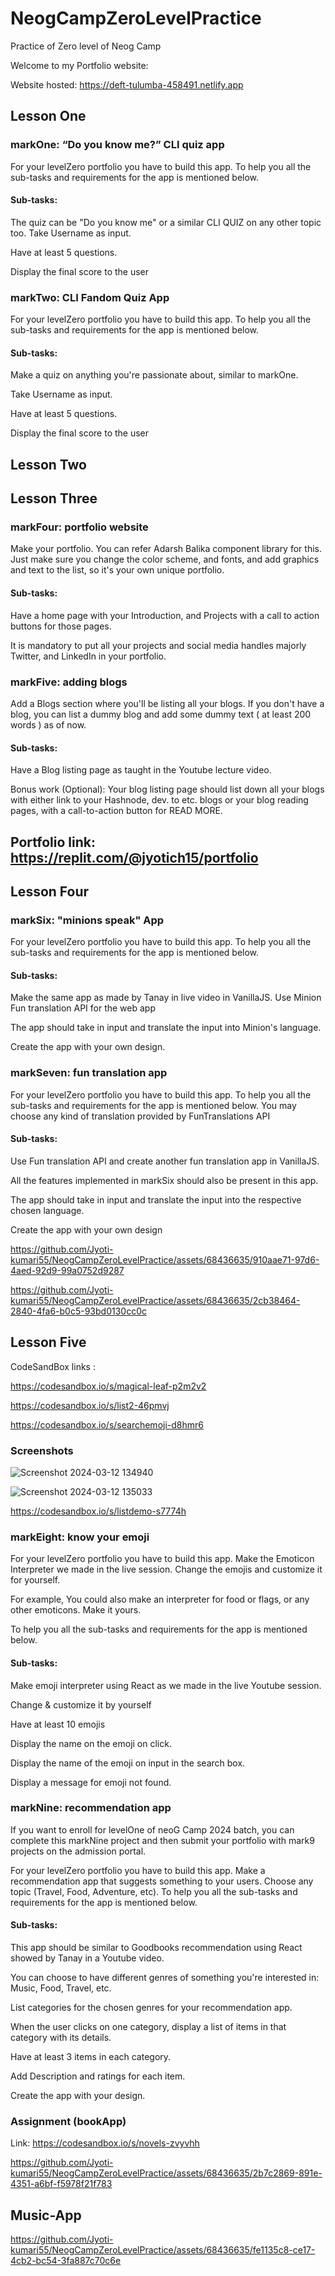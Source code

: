 # NeogCampZeroLevelPractice 

 Practice of Zero level of Neog Camp

Welcome to my Portfolio website:

Website hosted: https://deft-tulumba-458491.netlify.app

## Lesson One
### markOne: “Do you know me?” CLI quiz app

For your levelZero portfolio you have to build this app. To help you all the sub-tasks and requirements for the app is mentioned below.

#### Sub-tasks:
The quiz can be "Do you know me" or a similar CLI QUIZ on any other topic too. Take Username as input.

Have at least 5 questions.

Display the final score to the user

### markTwo: CLI Fandom Quiz App
For your levelZero portfolio you have to build this app. To help you all the sub-tasks and requirements for the app is mentioned below.

#### Sub-tasks:
Make a quiz on anything you're passionate about, similar to markOne.

Take Username as input.

Have at least 5 questions.

Display the final score to the user

## Lesson Two

## Lesson Three

### markFour: portfolio website
Make your portfolio. You can refer Adarsh Balika component library for this. Just make sure you change the color scheme, and fonts, and add graphics and text to the list, so it's your own unique portfolio.

#### Sub-tasks:
Have a home page with your Introduction, and Projects with a call to action buttons for those pages.

It is mandatory to put all your projects and social media handles majorly Twitter, and LinkedIn in your portfolio.

### markFive: adding blogs
Add a Blogs section where you'll be listing all your blogs. If you don't have a blog, you can list a dummy blog and add some dummy text ( at least 200 words ) as of now.

#### Sub-tasks:
Have a Blog listing page as taught in the Youtube lecture video.

Bonus work (Optional): Your blog listing page should list down all your blogs with either link to your Hashnode, dev.
to etc. blogs or your blog reading pages, with a call-to-action button for READ MORE.

## Portfolio link: https://replit.com/@jyotich15/portfolio

## Lesson Four

### markSix: "minions speak" App
For your levelZero portfolio you have to build this app. To help you all the sub-tasks and requirements for the app is mentioned below.

#### Sub-tasks:
Make the same app as made by Tanay in live video in VanillaJS. Use Minion Fun translation API for the web app 

The app should take in input and translate the input into Minion's language.

Create the app with your own design.


### markSeven: fun translation app
For your levelZero portfolio you have to build this app. To help you all the sub-tasks and requirements for the app is mentioned below. You may choose any kind of translation provided by FunTranslations API

#### Sub-tasks:
Use Fun translation API and create another fun translation app in VanillaJS.

All the features implemented in markSix should also be present in this app.

The app should take in input and translate the input into the respective chosen language.

Create the app with your own design

https://github.com/Jyoti-kumari55/NeogCampZeroLevelPractice/assets/68436635/910aae71-97d6-4aed-92d9-99a0752d9287

https://github.com/Jyoti-kumari55/NeogCampZeroLevelPractice/assets/68436635/2cb38464-2840-4fa6-b0c5-93bd0130cc0c


## Lesson Five

CodeSandBox links : 

https://codesandbox.io/s/magical-leaf-p2m2v2

https://codesandbox.io/s/list2-46pmvj

https://codesandbox.io/s/searchemoji-d8hmr6

 ### Screenshots
![Screenshot 2024-03-12 134940](https://github.com/Jyoti-kumari55/NeogCampZeroLevelPractice/assets/68436635/571fb44a-0390-4592-8230-b1d2efc9113b)

![Screenshot 2024-03-12 135033](https://github.com/Jyoti-kumari55/NeogCampZeroLevelPractice/assets/68436635/737a5ab2-20bd-4ddd-be52-50526d1a9f39)

https://codesandbox.io/s/listdemo-s7774h

### markEight: know your emoji
For your levelZero portfolio you have to build this app. Make the Emoticon Interpreter we made in the live session. Change the emojis and customize it for yourself.

For example, You could also make an interpreter for food or flags, or any other emoticons. Make it yours.

To help you all the sub-tasks and requirements for the app is mentioned below.

#### Sub-tasks:
Make emoji interpreter using React as we made in the live Youtube session.

Change & customize it by yourself

Have at least 10 emojis

Display the name on the emoji on click.

Display the name of the emoji on input in the search box.

Display a message for emoji not found.

### markNine: recommendation app
If you want to enroll for levelOne of neoG Camp 2024 batch, you can complete this markNine project and then submit your portfolio with mark9 projects on the admission portal.

For your levelZero portfolio you have to build this app. Make a recommendation app that suggests something to your users. Choose any topic (Travel, Food, Adventure, etc). To help you all the sub-tasks and requirements for the app is mentioned below.

#### Sub-tasks:
This app should be similar to Goodbooks recommendation using React showed by Tanay in a Youtube video. 

You can choose to have different genres of something you're interested in: Music, Food, Travel, etc.

List categories for the chosen genres for your recommendation app.

When the user clicks on one category, display a list of items in that category with its details.

Have at least 3 items in each category.

Add Description and ratings for each item.

Create the app with your design.

### Assignment (bookApp)

Link: https://codesandbox.io/s/novels-zvyvhh

https://github.com/Jyoti-kumari55/NeogCampZeroLevelPractice/assets/68436635/2b7c2869-891e-4351-a6bf-f5978f21f783

## Music-App

https://github.com/Jyoti-kumari55/NeogCampZeroLevelPractice/assets/68436635/fe1135c8-ce17-4cb2-bc54-3fa887c70c6e
